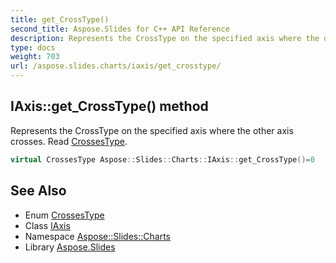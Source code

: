 ```yaml
---
title: get_CrossType()
second_title: Aspose.Slides for C++ API Reference
description: Represents the CrossType on the specified axis where the other axis crosses. Read CrossesType.
type: docs
weight: 703
url: /aspose.slides.charts/iaxis/get_crosstype/
---
```

## IAxis::get_CrossType() method


Represents the CrossType on the specified axis where the other axis crosses. Read [CrossesType](../../crossestype/).

```cpp
virtual CrossesType Aspose::Slides::Charts::IAxis::get_CrossType()=0
```

## See Also

* Enum [CrossesType](../../crossestype/)
* Class [IAxis](../)
* Namespace [Aspose::Slides::Charts](../../)
* Library [Aspose.Slides](../../../)